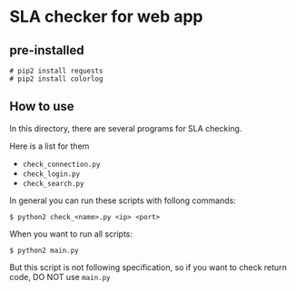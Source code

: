 # SLA checker for web app

## pre-installed
```
# pip2 install requests
# pip2 install colorlog
```

## How to use
In this directory, there are several programs for SLA checking.

Here is a list for them
- `check_connection.py`
- `check_login.py`
- `check_search.py`

In general you can run these scripts with follong commands:
```
$ python2 check_<name>.py <ip> <port>
```

When you want to run all scripts:
```
$ python2 main.py
```
But this script is not following specification, so if you want to check
return code, DO NOT use `main.py`
